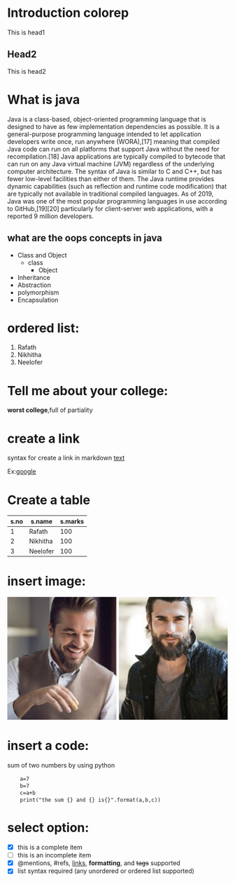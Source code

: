 # Introduction colorep
This is head1

## Head2 
This is head2

# What is java
Java is a class-based, object-oriented programming language that is designed to have as few implementation dependencies as possible. It is a general-purpose programming language intended to let application developers write once, run anywhere (WORA),[17] meaning that compiled Java code can run on all platforms that support Java without the need for recompilation.[18] Java applications are typically compiled to bytecode that can run on any Java virtual machine (JVM) regardless of the underlying computer architecture. The syntax of Java is similar to C and C++, but has fewer low-level facilities than either of them. The Java runtime provides dynamic capabilities (such as reflection and runtime code modification) that are typically not available in traditional compiled languages. As of 2019, Java was one of the most popular programming languages in use according to GitHub,[19][20] particularly for client-server web applications, with a reported 9 million developers.

## what are the oops concepts in java
* Class and Object
  * class
    * Object
*  Inheritance
*  Abstraction
*  polymorphism
*  Encapsulation

# ordered list:
1. Rafath
2. Nikhitha
3. Neelofer
# Tell me about your college:
 **worst college**,full of partiality
 
 # create a link
 syntax for create a link in markdown [text](url)
 
 Ex:[google](https://www.google.com)
 
 # Create a table
 s.no|s.name|s.marks
 ----|-------|-----------------
 1|Rafath|100
 2|Nikhitha|100
 3|Neelofer|100
 
 # insert image:
 ![alt mine](img.jpg)
 
 # insert a code:
 sum of two numbers by using python
        
        a=7
        b=7
        c=a+b
        print("the sum {} and {} is{}".format(a,b,c))
 
# select option:
- [x] this is a complete item
- [ ] this is an incomplete item
- [x] @mentions, #refs, [links](),
**formatting**, and <del>tags</del>
supported
- [x] list syntax required (any
unordered or ordered list
supported)
